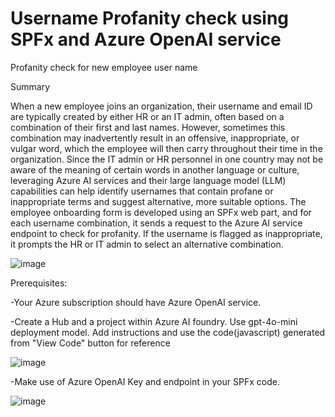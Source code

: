 # Username Profanity check using SPFx and Azure OpenAI service
Profanity check for new employee user name

Summary

When a new employee joins an organization, their username and email ID are typically created by either HR or an IT admin, often based on a combination of their first and last names. However, sometimes this combination may inadvertently result in an offensive, inappropriate, or vulgar word, which the employee will then carry throughout their time in the organization. Since the IT admin or HR personnel in one country may not be aware of the meaning of certain words in another language or culture, leveraging Azure AI services and their large language model (LLM) capabilities can help identify usernames that contain profane or inappropriate terms and suggest alternative, more suitable options.
The employee onboarding form is developed using an SPFx web part, and for each username combination, it sends a request to the Azure AI service endpoint to check for profanity. If the username is flagged as inappropriate, it prompts the HR or IT admin to select an alternative combination.


![image](https://github.com/user-attachments/assets/a17ef065-d293-4d38-9c4b-5892d6b44bf8)


Prerequisites:

-Your Azure subscription should have Azure OpenAI service.
     
-Create a Hub and a project within Azure AI foundry. Use gpt-4o-mini deployment model. Add instructions and use the code(javascript) generated from "View Code" button for reference


   ![image](https://github.com/user-attachments/assets/af545562-efb8-4707-8ce5-87d84e2650a8)

     
-Make use of Azure OpenAI Key and endpoint in your SPFx code.

   ![image](https://github.com/user-attachments/assets/41e6a069-f26f-42ab-85c2-54f7386e104c)
